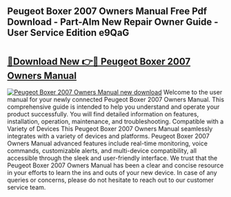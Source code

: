 ## Peugeot Boxer 2007 Owners Manual Free Pdf Download - Part-AIm New Repair Owner Guide - User Service Edition e9QaG

# <h2><a href="http://cf17374.oget.top/?id=Peugeot+Boxer+2007+Owners+Manual">🔗Download New 👉🔴 Peugeot Boxer 2007 Owners Manual</a></h2>

[![Peugeot Boxer 2007 Owners Manual new download](https://i.imgur.com/5g1atiW.png)](http://cf17374.oget.top/?id=Peugeot+Boxer+2007+Owners+Manual)
Welcome to the user manual for your newly connected Peugeot Boxer 2007 Owners Manual. This comprehensive guide is intended to help you understand and operate your product successfully. You will find detailed information on features, installation, operation, maintenance, and troubleshooting. Compatible with a Variety of Devices This Peugeot Boxer 2007 Owners Manual seamlessly integrates with a variety of devices and platforms. Peugeot Boxer 2007 Owners Manual advanced features include real-time monitoring, voice commands, customizable alerts, and multi-device compatibility, all accessible through the sleek and user-friendly interface. We trust that the Peugeot Boxer 2007 Owners Manual has been a clear and concise resource in your efforts to learn the ins and outs of your new device. In case of any queries or concerns, please do not hesitate to reach out to our customer service team.
